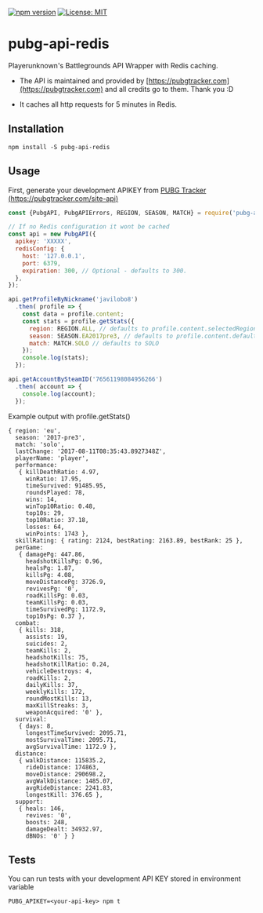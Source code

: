 [![npm version](https://badge.fury.io/js/pubg-api-redis.svg)](https://badge.fury.io/js/pubg-api-redis)
[![License: MIT](https://img.shields.io/badge/License-MIT-yellow.svg)](https://opensource.org/licenses/MIT)

# pubg-api-redis

Playerunknown's Battlegrounds API Wrapper with Redis caching.

* The API is maintained and provided by [https://pubgtracker.com](https://pubgtracker.com) and all credits go to them. Thank you :D

* It caches all http requests for 5 minutes in Redis.

## Installation

```
npm install -S pubg-api-redis
```

## Usage

First, generate your development APIKEY from [PUBG Tracker (https://pubgtracker.com/site-api)](https://pubgtracker.com/site-api)

```javascript
const {PubgAPI, PubgAPIErrors, REGION, SEASON, MATCH} = require('pubg-api-redis');

// If no Redis configuration it wont be cached
const api = new PubgAPI({
  apikey: 'XXXXX',
  redisConfig: {
    host: '127.0.0.1',
    port: 6379,
    expiration: 300, // Optional - defaults to 300.
  },
});

api.getProfileByNickname('javilobo8')
  .then( profile => {
    const data = profile.content;
    const stats = profile.getStats({
      region: REGION.ALL, // defaults to profile.content.selectedRegion
      season: SEASON.EA2017pre3, // defaults to profile.content.defaultSeason
      match: MATCH.SOLO // defaults to SOLO
    });
    console.log(stats);
  });

api.getAccountBySteamID('76561198084956266')
  .then( account => {
    console.log(account);
  });

```

Example output with profile.getStats()
```
{ region: 'eu',
  season: '2017-pre3',
  match: 'solo',
  lastChange: '2017-08-11T08:35:43.8927348Z',
  playerName: 'player',
  performance:
   { killDeathRatio: 4.97,
     winRatio: 17.95,
     timeSurvived: 91485.95,
     roundsPlayed: 78,
     wins: 14,
     winTop10Ratio: 0.48,
     top10s: 29,
     top10Ratio: 37.18,
     losses: 64,
     winPoints: 1743 },
  skillRating: { rating: 2124, bestRating: 2163.89, bestRank: 25 },
  perGame:
   { damagePg: 447.86,
     headshotKillsPg: 0.96,
     healsPg: 1.87,
     killsPg: 4.08,
     moveDistancePg: 3726.9,
     revivesPg: '0',
     roadKillsPg: 0.03,
     teamKillsPg: 0.03,
     timeSurvivedPg: 1172.9,
     top10sPg: 0.37 },
  combat:
   { kills: 318,
     assists: 19,
     suicides: 2,
     teamKills: 2,
     headshotKills: 75,
     headshotKillRatio: 0.24,
     vehicleDestroys: 4,
     roadKills: 2,
     dailyKills: 37,
     weeklyKills: 172,
     roundMostKills: 13,
     maxKillStreaks: 3,
     weaponAcquired: '0' },
  survival:
   { days: 8,
     longestTimeSurvived: 2095.71,
     mostSurvivalTime: 2095.71,
     avgSurvivalTime: 1172.9 },
  distance:
   { walkDistance: 115835.2,
     rideDistance: 174863,
     moveDistance: 290698.2,
     avgWalkDistance: 1485.07,
     avgRideDistance: 2241.83,
     longestKill: 376.65 },
  support:
   { heals: 146,
     revives: '0',
     boosts: 248,
     damageDealt: 34932.97,
     dBNOs: '0' } }
```

## Tests

You can run tests with your development API KEY stored in environment variable
```
PUBG_APIKEY=<your-api-key> npm t
```
